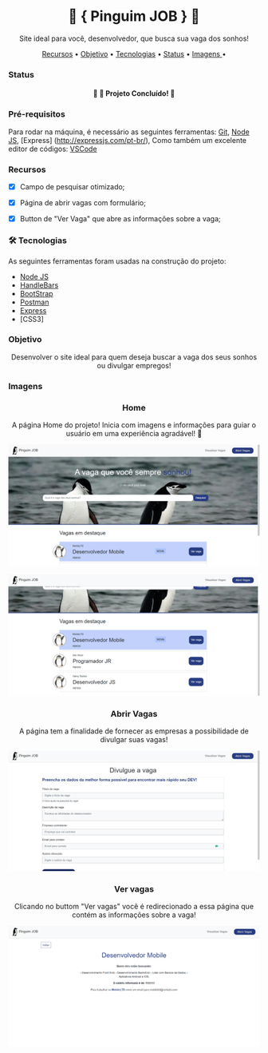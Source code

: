 <h1 align="center"> 🐧 { Pinguim JOB }  🐧 </h1>
<p align="center"> Site ideal para você, desenvolvedor, que busca sua vaga dos sonhos!</p>

<p align="center">
 <a href="#recursos">Recursos</a> •
  <a href="#objetivo">Objetivo</a> •
 <a href="#tecnologias">Tecnologias</a> • 
 <a href="#status">Status</a> • 
 <a href=#imagens"> Imagens </a> • 
</p>


### Status


<h4 align="center"> 
	🎯 🚀 Projeto Concluído! 🎯
</h4>



### Pré-requisitos

Para rodar na máquina, é necessário as seguintes ferramentas: 
[Git](https://git-scm.com), [Node JS](https://nodejs.org/en/), [Express] (http://expressjs.com/pt-br/), 
Como também um excelente editor de códigos:  [VSCode](https://code.visualstudio.com/)


### Recursos

- [x] Campo de pesquisar otimizado;
- [x] Página de abrir vagas com formulário;
- [x] Button de "Ver Vaga" que abre as informações sobre a vaga;


### 🛠 Tecnologias

As seguintes ferramentas foram usadas na construção do projeto:

- [Node JS](https://nodejs.org/en/)
- [HandleBars](https://handlebarsjs.com/)
- [BootStrap](https://getbootstrap.com/)
- [Postman](https://www.postman.com/)
- [Express](http://expressjs.com/pt-br/)
- [CSS3]

### Objetivo


 <p align="center">Desenvolver o site ideal para quem deseja buscar a vaga dos seus sonhos ou divulgar empregos!</p>



### Imagens

<h3 align="center"> Home </h3>
<p align="center"> A página Home do projeto! Inicia com imagens e informações para guiar o usuário em uma experiência agradável! 🐧 </p>

![Screenshot](prints/home.png)
		 
![Screenshot](prints/home_two.png)
		 
		 
		 

<h3 align="center"> Abrir Vagas </h3>
<p align="center"> A página tem a finalidade de fornecer as empresas a possibilidade de divulgar suas vagas! </p>

![Screenshot](prints/abrirvagas.png)
		 
		 

<h3 align="center"> Ver vagas </h3>
<p align="center"> Clicando no buttom "Ver vagas" você é redirecionado a essa página que contém as informações sobre a vaga! </p>

![Screenshot](prints/vervagas.png)
		 


		  
